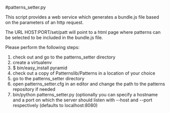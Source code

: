 #patterns_setter.py

This script provides a web service which generates a bundle.js file based on the parameters of an http request.

The URL HOST:PORT/set/patt will point to a html page where patterns can be selected to be included in the bundle.js file.

Please perform the following steps:

1. check out and go to the patterns_setter directory
2. create a virtualenv
3. $ bin/easy_install pyramid
4. check out a copy of Patternslib/Patterns in a location of your choice
5. go to the patterns_setter directory
6. open patterns_setter.cfg in an editor and change the path to the patterns repository if needed
7. bin/python patterns_setter.py (optionally you can specify a hostname and a port on which the server should listen with --host and --port respectively (defaults to  localhost:8080)


